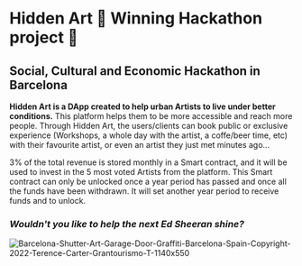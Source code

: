 # Hidden Art 🥇 Winning Hackathon project 🥇
## Social, Cultural and Economic Hackathon in Barcelona

<strong>Hidden Art is a DApp created to help urban Artists to live under better conditions.</strong> This platform helps them to be more accessible and reach more people. Through Hidden Art, the users/clients can book public or exclusive experience (Workshops, a whole day with the artist, a coffe/beer time, etc) with their favourite artist, or even an artist they just met minutes ago...

3% of the total revenue is stored monthly in a Smart contract, and it will be used to invest in the 5 most voted Artists from the platform. This Smart contract can only be unlocked once a year period has passed and once all the funds have been withdrawn. It will set another year period to receive funds and to unlock.

### *Wouldn't you like to help the next Ed Sheeran shine?*

![Barcelona-Shutter-Art-Garage-Door-Graffiti-Barcelona-Spain-Copyright-2022-Terence-Carter-Grantourismo-T-1140x550](https://user-images.githubusercontent.com/102038261/205466234-bc623512-8ba9-4e0b-a125-e73976d4d139.png)

